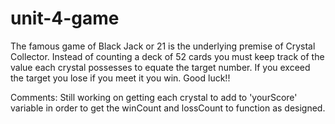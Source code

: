 # unit-4-game
The famous game of Black Jack or 21 is the underlying premise of Crystal Collector. Instead of counting a
                deck of 52 cards you must
                keep track of the value each crystal possesses to equate the target number. If you exceed the target you
                lose if you meet it you win.
                Good luck!!

Comments:  Still working on getting each crystal to add to 'yourScore' variable in order to get the winCount and lossCount to            function as designed.